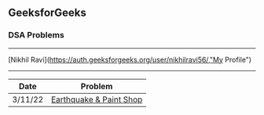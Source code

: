 ## GeeksforGeeks
### DSA Problems 

---

[Nikhil Ravi](https://auth.geeksforgeeks.org/user/nikhilravi56/,"My Profile")

---

|Date|Problem|
|---|--------|
|3/11/22|[Earthquake & Paint Shop](https://practice.geeksforgeeks.org/problems/earthquake-and-the-paint-shop4518/0)|
